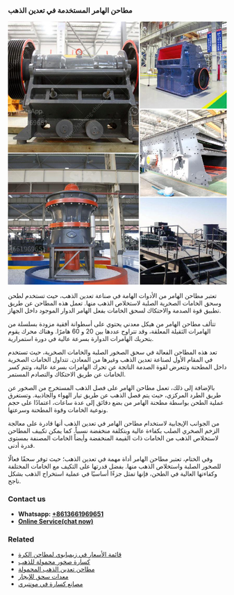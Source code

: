 <h3>مطاحن الهامر المستخدمة في تعدين الذهب</h3><img src='1701853967.jpg' alt=''><p>تعتبر مطاحن الهامر من الأدوات الهامة في صناعة تعدين الذهب، حيث تستخدم لطحن وسحق الخامات الصخرية الصلبة لاستخلاص الذهب منها. تعمل هذه المطاحن عن طريق تطبيق قوة الصدمة والاحتكاك لسحق الخامات بفعل الهامر الدوار الموجود داخل الجهاز.</p><p>تتألف مطاحن الهامر من هيكل معدني يحتوي على أسطوانة أفقية مزودة بسلسلة من الهامرات الثقيلة المعلقة، وقد تتراوح عددها بين 20 و 60 هامرًا. وهناك محرك يقوم بتحريك الهامرات الدوارة بسرعة عالية في دورة استمرارية.</p><p>تعد هذه المطاحن الفعالة في سحق الصخور الصلبة والخامات الصخرية، حيث تستخدم في المقام الأول لصناعة تعدين الذهب وغيرها من المعادن. تتداول الخامات الصخرية داخل المطحنة وتتعرض لقوة الصدمة الناتجة عن تحرك الهامرات بسرعة عالية، وتتم كسر الخامات عن طريق الاحتكاك والتصادم المستمر.</p><p>بالإضافة إلى ذلك، تعمل مطاحن الهامر على فصل الذهب المستخرج من الصخور عن طريق الطرد المركزي، حيث يتم فصل الذهب عن طريق تيار الهواء والجاذبية. وتستغرق عملية الطحن بواسطة مطحنة الهامر من بضع دقائق إلى عدة ساعات، اعتمادًا على حجم ونوعية الخامات وقوة المطحنة وسرعتها.</p><p>من الجوانب الإيجابية لاستخدام مطاحن الهامر في تعدين الذهب أنها قادرة على معالجة الزخم الصخري الصلب بكفاءة عالية وبتكلفة منخفضة نسبياً. كما يمكن تكييف المطاحن لاستخلاص الذهب من الخامات ذات القيمة المنخفضة وأيضاً الخامات المصنفة بمستوى قدرة أدنى.</p><p>وفي الختام، تعتبر مطاحن الهامر أداة مهمة في تعدين الذهب؛ حيث توفر سحقًا فعالًا للصخور الصلبة واستخلاص الذهب منها. بفضل قدرتها على التكيف مع الخامات المختلفة وكفاءتها العالية في الطحن، فإنها تمثل جزءًا أساسيًا في عملية استخراج الذهب بشكل ناجح.</p><h3>Contact us</h3><ul><li><strong>Whatsapp:&nbsp;<a href="https://wa.me/8613661969651">+8613661969651</a></strong></li><li><a href="https://swt.shibang-china.com/?git&amp;zhl&amp;مطاحن الهامر المستخدمة في تعدين الذهب"><strong>Online Service(chat now)</strong></a></li></ul><h3>Related</h3><ul><li><a href='قائمة الأسعار في زيمبابوي لمطاحن الكرة.md'>قائمة الأسعار في زيمبابوي لمطاحن الكرة</a></li><li><a href='كسارة صخور محمولة للذهب.md'>كسارة صخور محمولة للذهب</a></li><li><a href='مطاحن تعدين الذهب المحمولة.md'>مطاحن تعدين الذهب المحمولة</a></li><li><a href='معدات سحق للإيجار.md'>معدات سحق للإيجار</a></li><li><a href='مصانع كسارة في مونتيري.md'>مصانع كسارة في مونتيري</a></li></ul>